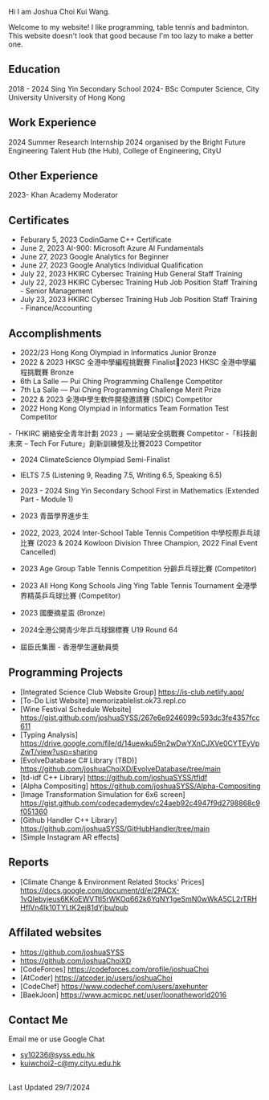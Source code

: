 Hi I am Joshua Choi Kui Wang.

Welcome to my website!
I like programming, table tennis and badminton.
This website doesn't look that good because I'm too lazy to make a better one.

## Education
2018 - 2024 Sing Yin Secondary School
2024- BSc Computer Science, City University University of Hong Kong

## Work Experience
2024 Summer Research Internship 2024 organised by the Bright Future Engineering Talent Hub (the Hub), College of Engineering, CityU

## Other Experience
2023- Khan Academy Moderator

## Certificates
- Feburary 5, 2023 CodinGame C++ Certificate
- June 2, 2023 AI-900: Microsoft Azure AI Fundamentals
- June 27, 2023 Google Analytics for Beginner
- June 27, 2023 Google Analytics Individual Qualification
- July 22, 2023 HKIRC Cybersec Training Hub General Staff Training
- July 22, 2023 HKIRC Cybersec Training Hub Job Position Staff Training - Senior Management
- July 23, 2023 HKIRC Cybersec Training Hub Job Position Staff Training - Finance/Accounting

## Accomplishments
- 2022/23 Hong Kong Olympiad in Informatics Junior Bronze
- 2022 & 2023 HKSC 全港中學編程挑戰賽 Finalist2023 HKSC 全港中學編程挑戰賽 Bronze
- 6th La Salle — Pui Ching Programming Challenge Competitor
- 7th La Salle — Pui Ching Programming Challenge Merit Prize
- 2022 & 2023 全港中學生軟件開發邀請賽 (SDIC)  Competitor
- 2022 Hong Kong Olympiad in Informatics Team Formation Test Competitor

-「HKIRC 網絡安全青年計劃 2023 」— 網站安全挑戰賽 Competitor
-「科技創未來 – Tech For Future」創新訓練營及比賽2023 Competitor
- 2024 ClimateScience Olympiad Semi-Finalist

- IELTS 7.5 (Listening 9, Reading 7.5, Writing 6.5, Speaking 6.5)
- 2023 - 2024 Sing Yin Secondary School First in Mathematics (Extended Part - Module 1) 
- 2023 青苗學界進步生

- 2022, 2023, 2024 Inter-School Table Tennis Competition 中學校際乒乓球比賽 (2023 & 2024 Kowloon Division Three Champion, 2022 Final Event Cancelled)
- 2023 Age Group Table Tennis Competition 分齡乒乓球比賽 (Competitor)
- 2023 All Hong Kong Schools Jing Ying Table Tennis Tournament 全港學界精英乒乓球比賽 (Competitor)
- 2023 國慶摘星盃 (Bronze)
- 2024全港公開青少年乒乓球錦標賽 U19 Round 64
- 屆臣氏集團 - 香港學生運動員奬

## Programming Projects
- [Integrated Science Club Website Group] https://is-club.netlify.app/
- [To-Do List Website] memorizablelist.ok73.repl.co
- [Wine Festival Schedule Website] https://gist.github.com/joshuaSYSS/267e6e9246099c593dc3fe4357fcc611
- [Typing Analysis] https://drive.google.com/file/d/14uewku59n2wDwYXnCJXVe0CYTEyVpZwT/view?usp=sharing
- [EvolveDatabase C# Library (TBD)] https://github.com/joshuaChoiXD/EvolveDatabase/tree/main
- [td-idf C++ Library] https://github.com/joshuaSYSS/tfidf
- [Alpha Compositing] https://github.com/joshuaSYSS/Alpha-Compositing
- [Image Transformation Simulation for 6x6 screen] https://gist.github.com/codecademydev/c24aeb92c4947f9d2798868c9f051360
- [Github Handler C++ Library] https://github.com/joshuaSYSS/GitHubHandler/tree/main
- [Simple Instagram AR effects]

## Reports
- [Climate Change & Environment Related Stocks' Prices] https://docs.google.com/document/d/e/2PACX-1vQIebyjeus6KKoEWVTtI5rWKOq662k6YqNY1geSmN0wWkA5CL2rTRHHflVn4lk10TYLtK2ej81dYjbu/pub

## Affilated websites
- https://github.com/joshuaSYSS
- https://github.com/joshuaChoiXD
- [CodeForces] https://codeforces.com/profile/joshuaChoi
- [AtCoder] https://atcoder.jp/users/joshuaChoi
- [CodeChef] https://www.codechef.com/users/axehunter
- [BaekJoon] https://www.acmicpc.net/user/loonatheworld2016

## Contact Me
Email me or use Google Chat
- sy10236@syss.edu.hk
- kuiwchoi2-c@my.cityu.edu.hk

<br>
Last Updated 29/7/2024
